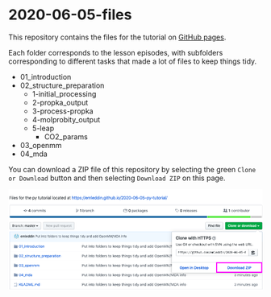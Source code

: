 # 2020-06-05-files

This repository contains the files for the tutorial on [GitHub pages](https://emleddin.github.io/2020-06-05-py-tutorial/).

Each folder corresponds to the lesson episodes, with subfolders corresponding
to different tasks that made a lot of files to keep things tidy.
- 01_introduction
- 02_structure_preparation
    - 1-initial_processing
    - 2-propka_output
    - 3-process-propka
    - 4-molprobity_output
    - 5-leap
        - CO2_params
- 03_openmm
- 04_mda

You can download a ZIP file of this repository by selecting the green
`Clone or Download` button and then selecting `Download ZIP` on this page.

![Download ZIP](https://github.com/emleddin/2020-06-05-files/blob/master/download-button.png)
